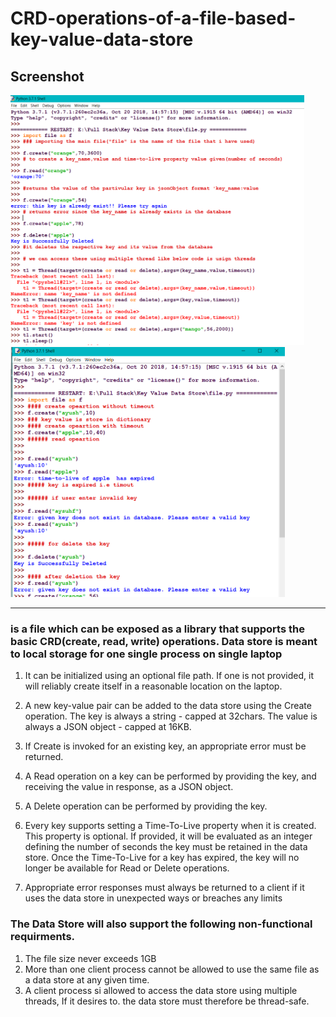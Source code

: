 # CRD-operations-of-a-file-based-key-value-data-store
## Screenshot

<img alt="GIF" height= 400 src="https://github.com/Ayush32/CRD-KeyValueStore/blob/master/githubImages/capture3.png" /> <img alt="GIF" height= 400 src="https://github.com/Ayush32/CRD-KeyValueStore/blob/master/githubImages/Capture2.png" /> 


---
###  is a file which can be exposed as a library that supports the basic CRD(create, read, write) operations. Data store is meant to local storage for one single process on single laptop

1. It can be initialized using an optional file path. If one is not provided, it will reliably create itself in a reasonable location on the laptop.

2. A new key-value pair can be added to the data store using the Create operation. The key is always a string - capped at 32chars. The value is always a JSON object - capped at 16KB.

3. If Create is invoked for an existing key, an appropriate error must be returned.

4. A Read operation on a key can be performed by providing the key, and receiving the value in response, as a JSON object.

5. A Delete operation can be performed by providing the key.

6. Every key supports setting a Time-To-Live property when it is created. This property is optional. If provided, it will be evaluated as an integer defining the number of seconds the key must be retained in the data store. Once the Time-To-Live for a key has expired, the key will no longer be available for Read or Delete operations.

7. Appropriate error responses must always be returned to a client if it uses the data store in unexpected ways or breaches any limits

### The Data Store will also support the following non-functional requirments.

1. The file size never exceeds 1GB
2. More than one client process cannot be allowed to use the same file as a data store at any given time.
3. A client process si allowed to access the data store using multiple threads, If it desires to. the data store must therefore be thread-safe.
